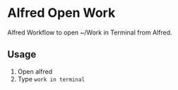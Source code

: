 # Alfred Open Work

Alfred Workflow to open ~/Work in Terminal from Alfred.

## Usage
1. Open alfred
2. Type `work in terminal`

